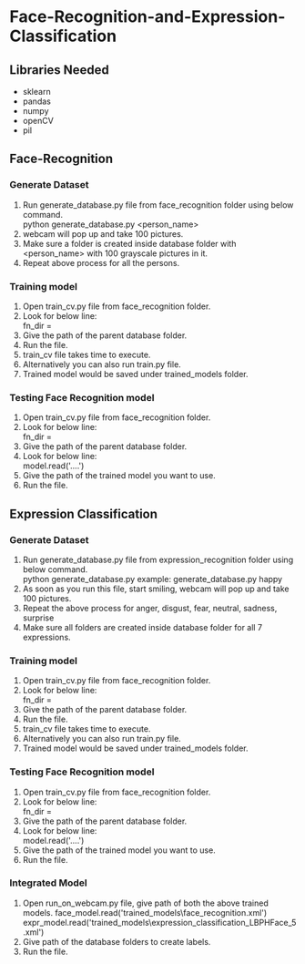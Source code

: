 # Face-Recognition-and-Expression-Classification

## Libraries Needed
- sklearn
- pandas
- numpy
- openCV
- pil

## Face-Recognition
### Generate Dataset
1. Run generate_database.py file from face_recognition folder using below command.\
    python generate_database.py <person_name>
2. webcam will pop up and take 100 pictures.
3. Make sure a folder is created inside database folder with <person_name> with 100 grayscale pictures in it.
4. Repeat above process for all the persons.

### Training model
1. Open train_cv.py file from face_recognition folder.
2. Look for below line:\
   fn_dir = 
3. Give the path of the parent database folder.
4. Run the file.
5. train_cv file takes time to execute.
4. Alternatively you can also run train.py file.
6. Trained model would be saved under trained_models folder.

### Testing Face Recognition model
1. Open train_cv.py file from face_recognition folder.
2. Look for below line:\
   fn_dir = 
3. Give the path of the parent database folder.
4. Look for below line:\
model.read('....')
5. Give the path of the trained model you want to use.
6. Run the file.

## Expression Classification
### Generate Dataset
1. Run generate_database.py file from expression_recognition folder using below command.\
    python generate_database.py <expression>
    example: generate_database.py happy
2. As soon as you run this file, start smiling, webcam will pop up and take 100 pictures.
3. Repeat the above process for anger, disgust, fear, neutral, sadness, surprise
3. Make sure all folders are created inside database folder for all 7 expressions.

### Training model
1. Open train_cv.py file from face_recognition folder.
2. Look for below line:\
   fn_dir = 
3. Give the path of the parent database folder.
4. Run the file.
5. train_cv file takes time to execute.
4. Alternatively you can also run train.py file.
6. Trained model would be saved under trained_models folder.

### Testing Face Recognition model
1. Open train_cv.py file from face_recognition folder.
2. Look for below line:\
   fn_dir = 
3. Give the path of the parent database folder.
4. Look for below line:\
model.read('....')
5. Give the path of the trained model you want to use.
6. Run the file.

### Integrated Model
1. Open run_on_webcam.py file, give path of both the above trained models.
face_model.read('trained_models\\face_recognition.xml')
expr_model.read('trained_models\\expression_classification_LBPHFace_5.xml')
2. Give path of the database folders to create labels.
3. Run the file.
